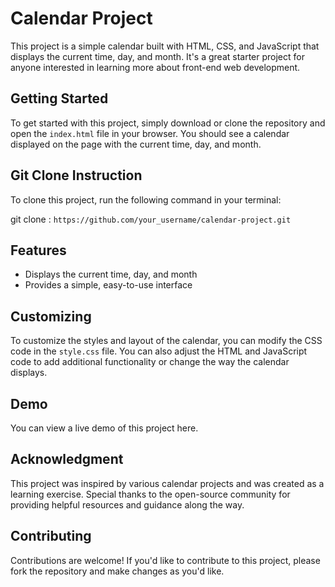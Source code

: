 # Calendar Project

This project is a simple calendar built with HTML, CSS, and JavaScript that displays the current time, day, and month. It's a great starter project for anyone interested in learning more about front-end web development.

## Getting Started

To get started with this project, simply download or clone the repository and open the `index.html` file in your browser. You should see a calendar displayed on the page with the current time, day, and month.

## Git Clone Instruction

To clone this project, run the following command in your terminal:

git clone : `https://github.com/your_username/calendar-project.git`

## Features

* Displays the current time, day, and month
* Provides a simple, easy-to-use interface

## Customizing

To customize the styles and layout of the calendar, you can modify the CSS code in the `style.css` file. You can also adjust the HTML and JavaScript code to add additional functionality or change the way the calendar displays.

## Demo

You can view a live demo of this project here. 

## Acknowledgment

This project was inspired by various calendar projects and was created as a learning exercise. Special thanks to the open-source community for providing helpful resources and guidance along the way.

## Contributing

Contributions are welcome! If you'd like to contribute to this project, please fork the repository and make changes as you'd like.